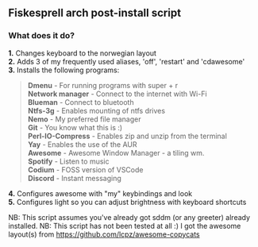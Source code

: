 ## Fiskesprell arch post-install script
### What does it do?
**1.** Changes keyboard to the norwegian layout  
**2.** Adds 3 of my frequently used aliases, 'off', 'restart' and 'cdawesome'  
**3.** Installs the following programs:  
>**Dmenu** - For running programs with super + r  
**Network manager** - Connect to the internet with Wi-Fi  
**Blueman** - Connect to bluetooth  
**Ntfs-3g** - Enables mounting of ntfs drives  
**Nemo** - My preferred file manager  
**Git** - You know what this is :)  
**Perl-IO-Compress** - Enables zip and unzip from the terminal  
**Yay** - Enables the use of the AUR  
**Awesome** - Awesome Window Manager - a tiling wm.    
**Spotify** - Listen to music  
**Codium** - FOSS version of VSCode  
**Discord** - Instant messaging  

**4.** Configures awesome with "my" keybindings and look  
**5.** Configures light so you can adjust brightness with keyboard shortcuts

NB: This script assumes you've already got sddm (or any greeter) already installed.
NB: This script has not been tested at all :)
I got the awesome layout(s) from https://github.com/lcpz/awesome-copycats